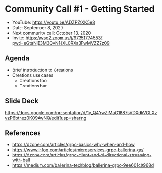 # Community Call #1 - Getting Started

- YouTube: https://youtu.be/ADZPZtXK5e8
- Date: September 8, 2020
- Next community call: October 13, 2020
- Invite: https://wso2.zoom.us/j/97351774553?pwd=eGtaNjB3M3QvN1JXL0RXa3FwMVZZZz09

## Agenda

- Brief introduction to Creations
- Creations use cases
    - Creations foo
    - Creations bar

## Slide Deck

https://docs.google.com/presentation/d/1y_Q4YwZiMaG1B87sVDXdbVGLXzvzP6bthez0K09AwNQ/edit?usp=sharing

## References

- https://dzone.com/articles/grpc-basics-why-when-and-how
- https://www.infoq.com/articles/microservices-grpc-ballerina-go/
- https://dzone.com/articles/grpc-client-and-bi-directional-streaming-with-ball
- https://medium.com/ballerina-techblog/ballerina-grpc-9ee601c0968d
